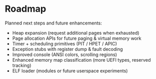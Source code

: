 # Roadmap

Planned next steps and future enhancements:

- Heap expansion (request additional pages when exhausted)
- Page allocation APIs for future paging & virtual memory work
- Timer + scheduling primitives (PIT / HPET / APIC)
- Exception stubs with register dump & fault decoding
- Improved console (ANSI colors, scrolling regions)
- Enhanced memory map classification (more UEFI types, reserved tracking)
- ELF loader (modules or future userspace experiments)
